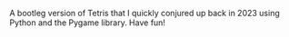 A bootleg version of Tetris that I quickly conjured up back in 2023 using Python and the Pygame library. Have fun!
